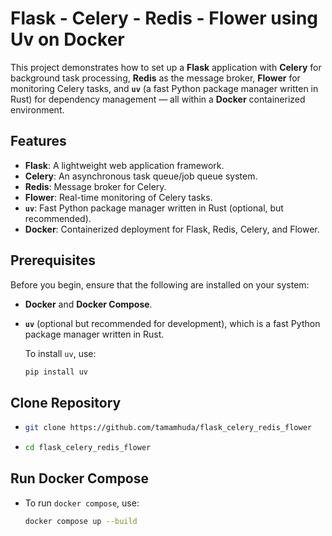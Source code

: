 # Flask - Celery - Redis - Flower using Uv on Docker

This project demonstrates how to set up a **Flask** application with **Celery** for background task processing, **Redis** as the message broker, **Flower** for monitoring Celery tasks, and **`uv`** (a fast Python package manager written in Rust) for dependency management — all within a **Docker** containerized environment.

## Features

- **Flask**: A lightweight web application framework.
- **Celery**: An asynchronous task queue/job queue system.
- **Redis**: Message broker for Celery.
- **Flower**: Real-time monitoring of Celery tasks.
- **`uv`**: Fast Python package manager written in Rust (optional, but recommended).
- **Docker**: Containerized deployment for Flask, Redis, Celery, and Flower.

## Prerequisites

Before you begin, ensure that the following are installed on your system:

- **Docker** and **Docker Compose**.
- **`uv`** (optional but recommended for development), which is a fast Python package manager written in Rust.

  To install `uv`, use:

  ```bash
  pip install uv
  ```

## Clone Repository

- ```bash
  git clone https://github.com/tamamhuda/flask_celery_redis_flower
  ```
- ```bash
  cd flask_celery_redis_flower
  ```

## Run Docker Compose

- To run `docker compose`, use:

  ```bash
  docker compose up --build
  ```
